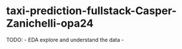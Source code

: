 # taxi-prediction-fullstack-Casper-Zanichelli-opa24

TODO:
    - EDA explore and understand the data 
    -